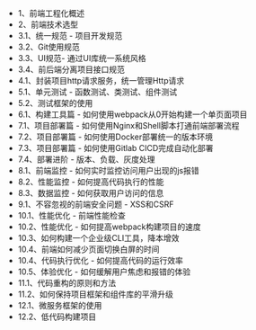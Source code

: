 - 1、前端工程化概述
- 2、前端技术选型
- 3.1、统一规范 - 项目开发规范
- 3.2、Git使用规范
- 3.3、UI规范- 通过UI库统一系统风格
- 3.4、前后端分离项目接口规范
- 4.1、封装项目http请求服务，统一管理Http请求
- 5.1、单元测试 - 函数测试、类测试、组件测试
- 5.2、测试框架的使用
- 6.1、构建工具篇 - 如何使用webpack从0开始构建一个单页面项目
- 7.1、项目部署篇 - 如何使用Nginx和Shell脚本打通前端部署流程
- 7.2、项目部署篇 - 如何使用Docker部署统一的版本环境
- 7.3、项目部署篇 - 如何使用Gitlab CICD完成自动化部署
-  7.4、部署进阶 - 版本、负载、灰度处理
- 8.1、前端监控 - 如何实时监控访问用户出现的js报错
- 8.2、性能监控 - 如何提高代码执行的性能
- 8.3、数据监控 - 如何获取用户访问的信息
- 9.1、不容忽视的前端安全问题 - XSS和CSRF
- 10.1、性能优化 - 前端性能检查
- 10.2、性能优化 - 如何提高webpack构建项目的速度
- 10.3、如何构建一个企业级CLI工具，降本增效
- 10.4、前端如何减少页面切换白屏的时间
- 10.4、代码执行优化 - 如何提高代码的运行效率
- 10.5、体验优化 - 如何缓解用户焦虑和报错的体验
- 11.1、代码重构的原则和方法
- 11.2、如何保持项目框架和组件库的平滑升级
- 12.1、微服务框架的使用
- 12.2、低代码构建项目